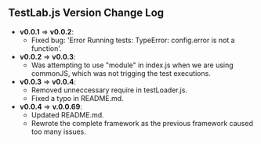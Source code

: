 ## TestLab.js Version Change Log

* __v0.0.1__ => __v0.0.2__:
    * Fixed bug: 'Error Running tests: TypeError: config.error is not a function'.
* __v0.0.2__ => __v0.0.3__:
    * Was attempting to use "module" in index.js when we are using commonJS, which was not trigging the test executions.
* __v0.0.3__ => __v0.0.4__:
    * Removed unneccessary require in testLoader.js.
    * Fixed a typo in README.md.
* __v0.0.4__ => __v.0.0.69__:
    * Updated README.md.
    * Rewrote the complete framework as the previous framework caused too many issues.